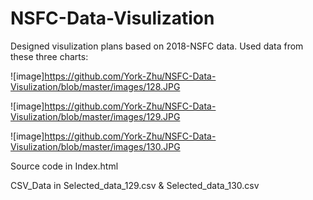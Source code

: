 # NSFC-Data-Visulization
Designed visulization plans based on 2018-NSFC data.
Used data from these three charts:

![image]https://github.com/York-Zhu/NSFC-Data-Visulization/blob/master/images/128.JPG

![image]https://github.com/York-Zhu/NSFC-Data-Visulization/blob/master/images/129.JPG

![image]https://github.com/York-Zhu/NSFC-Data-Visulization/blob/master/images/130.JPG

Source code in Index.html

CSV_Data in Selected_data_129.csv & Selected_data_130.csv
